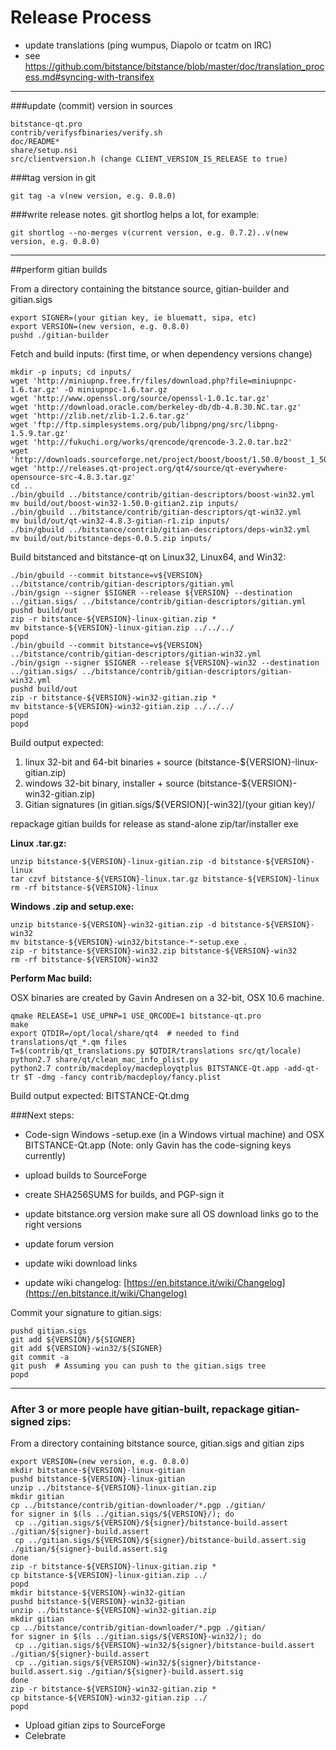 Release Process
====================

* update translations (ping wumpus, Diapolo or tcatm on IRC)
* see https://github.com/bitstance/bitstance/blob/master/doc/translation_process.md#syncing-with-transifex

* * *

###update (commit) version in sources


	bitstance-qt.pro
	contrib/verifysfbinaries/verify.sh
	doc/README*
	share/setup.nsi
	src/clientversion.h (change CLIENT_VERSION_IS_RELEASE to true)

###tag version in git

	git tag -a v(new version, e.g. 0.8.0)

###write release notes. git shortlog helps a lot, for example:

	git shortlog --no-merges v(current version, e.g. 0.7.2)..v(new version, e.g. 0.8.0)

* * *

##perform gitian builds

 From a directory containing the bitstance source, gitian-builder and gitian.sigs
  
	export SIGNER=(your gitian key, ie bluematt, sipa, etc)
	export VERSION=(new version, e.g. 0.8.0)
	pushd ./gitian-builder

 Fetch and build inputs: (first time, or when dependency versions change)

	mkdir -p inputs; cd inputs/
	wget 'http://miniupnp.free.fr/files/download.php?file=miniupnpc-1.6.tar.gz' -O miniupnpc-1.6.tar.gz
	wget 'http://www.openssl.org/source/openssl-1.0.1c.tar.gz'
	wget 'http://download.oracle.com/berkeley-db/db-4.8.30.NC.tar.gz'
	wget 'http://zlib.net/zlib-1.2.6.tar.gz'
	wget 'ftp://ftp.simplesystems.org/pub/libpng/png/src/libpng-1.5.9.tar.gz'
	wget 'http://fukuchi.org/works/qrencode/qrencode-3.2.0.tar.bz2'
	wget 'http://downloads.sourceforge.net/project/boost/boost/1.50.0/boost_1_50_0.tar.bz2'
	wget 'http://releases.qt-project.org/qt4/source/qt-everywhere-opensource-src-4.8.3.tar.gz'
	cd ..
	./bin/gbuild ../bitstance/contrib/gitian-descriptors/boost-win32.yml
	mv build/out/boost-win32-1.50.0-gitian2.zip inputs/
	./bin/gbuild ../bitstance/contrib/gitian-descriptors/qt-win32.yml
	mv build/out/qt-win32-4.8.3-gitian-r1.zip inputs/
	./bin/gbuild ../bitstance/contrib/gitian-descriptors/deps-win32.yml
	mv build/out/bitstance-deps-0.0.5.zip inputs/

 Build bitstanced and bitstance-qt on Linux32, Linux64, and Win32:
  
	./bin/gbuild --commit bitstance=v${VERSION} ../bitstance/contrib/gitian-descriptors/gitian.yml
	./bin/gsign --signer $SIGNER --release ${VERSION} --destination ../gitian.sigs/ ../bitstance/contrib/gitian-descriptors/gitian.yml
	pushd build/out
	zip -r bitstance-${VERSION}-linux-gitian.zip *
	mv bitstance-${VERSION}-linux-gitian.zip ../../../
	popd
	./bin/gbuild --commit bitstance=v${VERSION} ../bitstance/contrib/gitian-descriptors/gitian-win32.yml
	./bin/gsign --signer $SIGNER --release ${VERSION}-win32 --destination ../gitian.sigs/ ../bitstance/contrib/gitian-descriptors/gitian-win32.yml
	pushd build/out
	zip -r bitstance-${VERSION}-win32-gitian.zip *
	mv bitstance-${VERSION}-win32-gitian.zip ../../../
	popd
	popd

  Build output expected:

  1. linux 32-bit and 64-bit binaries + source (bitstance-${VERSION}-linux-gitian.zip)
  2. windows 32-bit binary, installer + source (bitstance-${VERSION}-win32-gitian.zip)
  3. Gitian signatures (in gitian.sigs/${VERSION}[-win32]/(your gitian key)/

repackage gitian builds for release as stand-alone zip/tar/installer exe

**Linux .tar.gz:**

	unzip bitstance-${VERSION}-linux-gitian.zip -d bitstance-${VERSION}-linux
	tar czvf bitstance-${VERSION}-linux.tar.gz bitstance-${VERSION}-linux
	rm -rf bitstance-${VERSION}-linux

**Windows .zip and setup.exe:**

	unzip bitstance-${VERSION}-win32-gitian.zip -d bitstance-${VERSION}-win32
	mv bitstance-${VERSION}-win32/bitstance-*-setup.exe .
	zip -r bitstance-${VERSION}-win32.zip bitstance-${VERSION}-win32
	rm -rf bitstance-${VERSION}-win32

**Perform Mac build:**

  OSX binaries are created by Gavin Andresen on a 32-bit, OSX 10.6 machine.

	qmake RELEASE=1 USE_UPNP=1 USE_QRCODE=1 bitstance-qt.pro
	make
	export QTDIR=/opt/local/share/qt4  # needed to find translations/qt_*.qm files
	T=$(contrib/qt_translations.py $QTDIR/translations src/qt/locale)
	python2.7 share/qt/clean_mac_info_plist.py
	python2.7 contrib/macdeploy/macdeployqtplus BITSTANCE-Qt.app -add-qt-tr $T -dmg -fancy contrib/macdeploy/fancy.plist

 Build output expected: BITSTANCE-Qt.dmg

###Next steps:

* Code-sign Windows -setup.exe (in a Windows virtual machine) and
  OSX BITSTANCE-Qt.app (Note: only Gavin has the code-signing keys currently)

* upload builds to SourceForge

* create SHA256SUMS for builds, and PGP-sign it

* update bitstance.org version
  make sure all OS download links go to the right versions

* update forum version

* update wiki download links

* update wiki changelog: [https://en.bitstance.it/wiki/Changelog](https://en.bitstance.it/wiki/Changelog)

Commit your signature to gitian.sigs:

	pushd gitian.sigs
	git add ${VERSION}/${SIGNER}
	git add ${VERSION}-win32/${SIGNER}
	git commit -a
	git push  # Assuming you can push to the gitian.sigs tree
	popd

-------------------------------------------------------------------------

### After 3 or more people have gitian-built, repackage gitian-signed zips:

From a directory containing bitstance source, gitian.sigs and gitian zips

	export VERSION=(new version, e.g. 0.8.0)
	mkdir bitstance-${VERSION}-linux-gitian
	pushd bitstance-${VERSION}-linux-gitian
	unzip ../bitstance-${VERSION}-linux-gitian.zip
	mkdir gitian
	cp ../bitstance/contrib/gitian-downloader/*.pgp ./gitian/
	for signer in $(ls ../gitian.sigs/${VERSION}/); do
	 cp ../gitian.sigs/${VERSION}/${signer}/bitstance-build.assert ./gitian/${signer}-build.assert
	 cp ../gitian.sigs/${VERSION}/${signer}/bitstance-build.assert.sig ./gitian/${signer}-build.assert.sig
	done
	zip -r bitstance-${VERSION}-linux-gitian.zip *
	cp bitstance-${VERSION}-linux-gitian.zip ../
	popd
	mkdir bitstance-${VERSION}-win32-gitian
	pushd bitstance-${VERSION}-win32-gitian
	unzip ../bitstance-${VERSION}-win32-gitian.zip
	mkdir gitian
	cp ../bitstance/contrib/gitian-downloader/*.pgp ./gitian/
	for signer in $(ls ../gitian.sigs/${VERSION}-win32/); do
	 cp ../gitian.sigs/${VERSION}-win32/${signer}/bitstance-build.assert ./gitian/${signer}-build.assert
	 cp ../gitian.sigs/${VERSION}-win32/${signer}/bitstance-build.assert.sig ./gitian/${signer}-build.assert.sig
	done
	zip -r bitstance-${VERSION}-win32-gitian.zip *
	cp bitstance-${VERSION}-win32-gitian.zip ../
	popd

- Upload gitian zips to SourceForge
- Celebrate 
